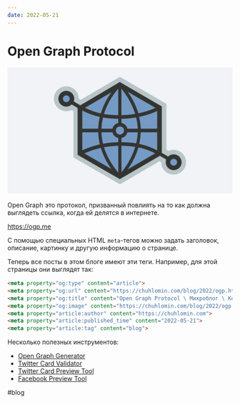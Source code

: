 ```yaml
---
date: 2022-05-21
---
```


# Open Graph Protocol

![Open Graph Protocol](../2022/ogp.png)

Open Graph это протокол, призванный повлиять на то как должна выглядеть ссылка,
когда ей делятся в интернете.

https://ogp.me

С помощью специальных HTML `meta`-тегов можно задать заголовок, описание,
картинку и другую информацию о странице.

Теперь все посты в этом блоге имеют эти теги. Например, для этой страницы они
выглядят так:

```html
<meta property="og:type" content="article">
<meta property="og:url" content="https://chuhlomin.com/blog/2022/ogp.html?lang=ru">
<meta property="og:title" content="Open Graph Protocol \ Микроблог \ Константин Чухломин">
<meta property="og:image" content="https://chuhlomin.com/blog/2022/ogp.png">
<meta property="article:author" content="https://chuhlomin.com">
<meta property="article:published_time" content="2022-05-21">
<meta property="article:tag" content="blog">
```

Несколько полезных инструментов:

* [Open Graph Generator](https://webcode.tools/generators/open-graph)
* [Twitter Card Validator](https://cards-dev.twitter.com/validator)
* [Twitter Card Preview Tool](https://www.bannerbear.com/tools/twitter-card-preview-tool/)
* [Facebook Preview Tool](https://www.bannerbear.com/tools/facebook-open-graph-preview-tool/)

#blog
